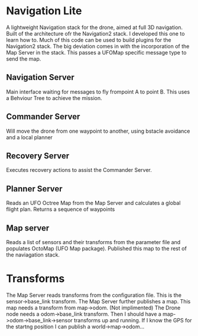 # Navigation Lite
A lightweight Navigation stack for the drone, aimed at full 3D navigation.  Built of the architecture ofr the Navigation2 stack.  I developed this one to learn how to. Much of this code can be used to build plugins for the Navigation2 stack.  The big deviation comes in with the incorporation of the Map Server in the stack.  This passes a UFOMap specific message type to send the map.

## Navigation Server
Main interface waiting for messages to fly frompoint A to point B.  This uses a Behviour Tree to achieve the mission.

## Commander Server
Will move the drone from one waypoint to another, using bstacle avoidance and a local planner

## Recovery Server
Executes recovery actions to assist the Commander Server.

## Planner Server
Reads an UFO Octree Map from the Map Server and calculates a global flight plan.  Returns a sequence of waypoints

## Map server
Reads a list of sensors and their transforms from the parameter file and populates OctoMap (UFO Map package).  Published this map to the rest of the naviagation stack.

# Transforms
The Map Server reads transforms from the configuration file. This is the sensor->base_link transform.  The Map Server further publishes a map.  This map needs a transform from map->odom.  (Not implimented)  The Drone node needs a odom->base_link transform.  Then I should have a map->odom->base_link->sensor transforms up and running.  If I know the GPS for the startng position I can publish a world->map->odom... 
